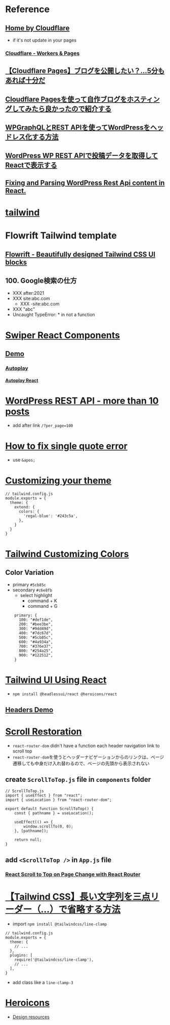 # Reference
## [Home by Cloudflare](https://ms-685.pages.dev/)
- if it's not update in your pages
### [Cloudflare - Workers & Pages](https://dash.cloudflare.com/270f9cb49aae52f6601a8f8cca96bda0/workers-and-pages)


## [【Cloudflare Pages】ブログを公開したい？...5分もあれば十分だ](https://zenn.dev/rivine/articles/2023-06-23-deploy-hugo-to-cloudflare-pages)
## [Cloudflare Pagesを使って自作ブログをホスティングしてみたら良かったので紹介する](https://note.com/dev_makuake/n/naf6aa6ee2c37)

## [WPGraphQLとREST APIを使ってWordPressをヘッドレス化する方法](https://kinsta.com/jp/blog/wpgraphql-vs-wp-rest-api/)
## [WordPress WP REST APIで投稿データを取得してReactで表示する](https://note.com/armada3524/n/n1bb6b51373f0)
## [Fixing and Parsing WordPress Rest Api content in React.](https://since1979.dev/fixing-and-parsing-wordpress-rest-api-content-in-react/)

# [tailwind](https://tailwindcss.com/docs/installation/using-postcss)

# Flowrift Tailwind template
## [Flowrift - Beautifully designed Tailwind CSS UI blocks](https://flowrift.com/c/blog/68U8N?view=preview)

## 100. Google検索の仕方
- XXX after:2021
- XXX site:abc.com 
  - XXX -site:abc.com
- XXX "abc"
- Uncaught TypeError: * in not a function

# [Swiper React Components](https://swiperjs.com/react)
## [Demo](https://swiperjs.com/demos)
### [Autoplay](https://swiperjs.com/demos#autoplay)
#### [Autoplay React](https://codesandbox.io/p/devbox/swiper-react-autoplay-pdrc53?file=%2Fsrc%2FApp.jsx%3A1%2C1-1%2C49)


# [WordPress REST API - more than 10 posts](https://stackoverflow.com/questions/50495815/wordpress-rest-api-more-than-10-posts)
- add after link `/?per_page=100`

# [How to fix single quote error](https://stackoverflow.com/questions/32979512/react-jsx-how-to-render-text-with-a-single-quote-example-pive-p)
- use `&apos;`

# [Customizing your theme](https://tailwindcss.com/docs/background-color#customizing-your-theme)

```
// tailwind.config.js
module.exports = {
  theme: {
    extend: {
      colors: {
        'regal-blue': '#243c5a',
      },
    }
  }
}
```

# [Tailwind Customizing Colors](https://tailwindcss.com/docs/customizing-colors)

## Color Variation
- primary `#5cb85c`
- secondary `#c6e8fb`
  - select highlight
    - command + K
    - command + G
```
    primary: {
      100: "#def1de",
      200: "#bee3be",
      300: "#9dd49d",
      400: "#7dc67d",
      500: "#5cb85c",
      600: "#4a934a",
      700: "#376e37",
      800: "#254a25",
      900: "#122512",
    }
```

# [Tailwind UI Using React](https://tailwindui.com/documentation#using-react)
- `npm install @headlessui/react @heroicons/react`

## [Headers Demo](https://tailwindui.com/components/marketing/elements/headers)

# [Scroll Restoration](https://v5.reactrouter.com/web/guides/scroll-restoration)
  - `react-router-dom` didn't have a function each header navigation link to scroll top
  - `react-router-dom`を使うとヘッダーナビゲーションからのリンクは、ページ遷移しても中身だけ入れ替わるので、ページの先頭から表示されない
## create `ScrollToTop.js` file in `components` folder
```
// ScrollToTop.js
import { useEffect } from "react";
import { useLocation } from "react-router-dom";

export default function ScrollToTop() {
	const { pathname } = useLocation();

	useEffect(() => {
		window.scrollTo(0, 0);
	}, [pathname]);

	return null;
}

```
## add `<ScrollToTop />` in `App.js` file
### [React Scroll to Top on Page Change with React Router](https://www.youtube.com/watch?si=zSu9lm1ychwhDkNr&v=8c5eMyJR9Js&feature=youtu.be)

# [【Tailwind CSS】長い文字列を三点リーダー（…）で省略する方法](https://zenn.dev/ilove/articles/8a93705d396e05)
- import `npm install @tailwindcss/line-clamp`
```
// tailwind.config.js
module.exports = {
  theme: {
    // ...
  },
  plugins: [
    require('@tailwindcss/line-clamp'),
    // ...
  ],
}
```
- add class like a `line-clamp-3`

# [Heroicons](https://heroicons.com/)
- [Design resources](https://tailwindcss.com/resources)